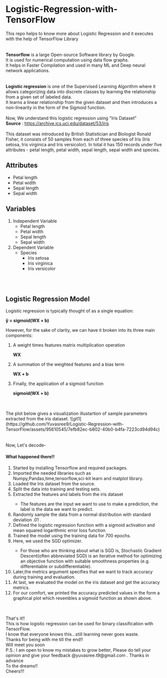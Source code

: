 # Logistic-Regression-with-TensorFlow
This repo helps to know more about Logistic Regression and it executes with the help of TensorFlow Library <br><br><br>
<b>Tensorflow</b> is a large Open-source Software library by Google.
<br>It is used for numerical computation using data flow graphs.
<br>It helps in Faster Compilation and used in many ML and Deep neural network applications.
<br><br><br>
<b>Logistic regression</b> is one of the Supervised Learning Algorithm where it allows categorizing data into discrete classes by learning the relationship from a given set of labeled data.<br> It learns a linear relationship from the given dataset and then introduces a non-linearity in the form of the Sigmoid function. 
<br><br>
Now, We understand this logistic regression using "Iris Dataset"
<br> <b>Source</b> : https://archive.ics.uci.edu/dataset/53/iris
<br><br>
This dataset was introduced by British Statistician and Biologist Ronald Fisher, it consists of 50 samples from each of three species of Iris (Iris setosa, Iris virginica and Iris versicolor). In total it has 150 records under five attributes - petal length, petal width, sepal length, sepal width and species.
<!DOCTYPE html>
<html>

<body>
    <h2>Attributes</h2>
    <ul>
        <li>Petal length</li>
        <li>Petal width</li>
        <li>Sepal length</li>
        <li>Sepal width</li>
    </ul>
    <h2>Variables</h2>
    <ol>
        <li>Independent Variable
            <ul>
                <li>Petal length</li>
                <li>Petal width</li>
                <li>Sepal length</li>
                <li>Sepal width</li>
            </ul>
        </li>
        <li>Dependent Variable
            <ul>
                <li>Species
                    <ul>
                        <li>Iris setosa</li>
                        <li>Iris virginica</li>
                        <li>Iris versicolor</li>
                    </ul>
                </li>
            </ul>
        </li>
    </ol>
</body>
</html>

<br><br>
<!DOCTYPE html>
<html>

<body>
    <h2>Logistic Regression Model</h2>
    <p>Logistic regression is typically thought of as a single equation:</p>
    <p><strong>ŷ = sigmoid(WX + b)</strong></p>
    <p>However, for the sake of clarity, we can have it broken into its three main components:</p>
    <ol>
        <li>A weight times features matrix multiplication operation
            <p><strong>WX</strong></p>
        </li>
        <li>A summation of the weighted features and a bias term
            <p><strong>WX + b</strong></p>
        </li>
        <li>Finally, the application of a sigmoid function
            <p><strong>sigmoid(WX + b)</strong></p>
        </li>
    </ol>

</body>
</html>
<br><br>
The plot below gives a visualization illustartion of sample parameters extracted from the iris dataset. 
![git1](https://github.com/Yuvasree9/Logistic-Regression-with-TensorFlow/assets/95610545/7efb82ec-b802-40b0-b4fa-7223cd94d94c)
<br><br><br>
Now, Let's decode-
<h4>What happened there!!</h4>
<body>
    <ol>
        <li>Started by installing Tensorflow and required packages.</li>
        <li>Imported the needed libraries such as Numpy,Pandas,time,tensorflow,sci-kit learn and matplot library.</li>
        <li>Loaded the Iris dataset from the source. </li>
        <li>Split the data into training and testing sets.</li>
        <li>Extracted the features and labels from the iris dataset</li>
        <ul>
            <li>The features are the input we want to use to make a prediction, the label is the data we want to predict.</li></ul>
        <li>Randomly sample the data from a normal distribution with standard deviation .01 .</li>
        <li>Defined the logistic regression function with a sigmoid activation and mean squared logarithmic error loss function</li>
        <li>Trained the model using the training data for 700 epochs.</li> 
        <li>Here, we used the SGD optimizer.</li>
        <ul>
            <li>For those who are thinking about what is SGD is, Stochastic Gradient Descent(often abbreviated SGD) is an iterative method for optimizing an objective function with suitable smoothness properties (e.g. differentiable or subdifferentiable).</li></ul>
        <li>Later,the metrics argument specifies that we want to track accuracy during training and evaluation.</li>
        <li>At last, we evaluated the model on the iris dataset and get the accuracy metrics.</li>
        <li>For our comfort, we printed the accuracy predicted values in the form a graphical plot which resembles a sigmoid function as shown above.</li>
    </ol>
</body>
<br><br>
That's it!!
<br>This is how logistic regression can be used for binary classification with TensorFlow.<br>I know that everyone knows this...still learning never goes waste.<br>Thanks for being with me till the end!!<br> Will meet you soon
            <br>P.S.: I am open to know my mistakes to grow better, Please do tell your opinion and give your feedback @yuvasree.t9@gmail.com . Thanks in advance<br>To the dreams!!<br>Cheers!!!
